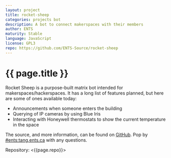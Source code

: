 ```yaml
---
layout: project
title: rocket-sheep
categories: projects bot
description: A bot to connect makerspaces with their members
author: ENTS
maturity: Stable
language: JavaScript
license: GPL3
repo: https://github.com/ENTS-Source/rocket-sheep
---
```


# {{ page.title }}
Rocket Sheep is a purpose-built matrix bot intended for makerspaces/hackerspaces. It has a long list of features planned, but here are some of ones available today:
* Announcements when someone enters the building
* Querying of IP cameras by using Blue Iris
* Interacting with Honeywell thermostats to show the current temperature in the space

The source, and more information, can be found on [GitHub](https://github.com/ENTS-Source/rocket-sheep). Pop by [#ents:tang.ents.ca](https://matrix.to/#/#ents:tang.ents.ca) with any questions.

Repository: <{{page.repo}}>
